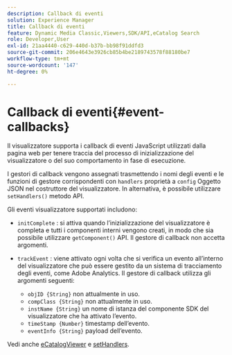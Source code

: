 ```yaml
---
description: Callback di eventi
solution: Experience Manager
title: Callback di eventi
feature: Dynamic Media Classic,Viewers,SDK/API,eCatalog Search
role: Developer,User
exl-id: 21aa4440-c629-440d-b37b-bb98f91ddfd3
source-git-commit: 206e4643e3926cb85b4be2189743578f88180be7
workflow-type: tm+mt
source-wordcount: '147'
ht-degree: 0%

---
```


# Callback di eventi{#event-callbacks}

Il visualizzatore supporta i callback di eventi JavaScript utilizzati dalla pagina web per tenere traccia del processo di inizializzazione del visualizzatore o del suo comportamento in fase di esecuzione.

I gestori di callback vengono assegnati trasmettendo i nomi degli eventi e le funzioni di gestore corrispondenti con `handlers` proprietà a `config` Oggetto JSON nel costruttore del visualizzatore. In alternativa, è possibile utilizzare `setHandlers()` metodo API.

Gli eventi visualizzatore supportati includono:

* `initComplete` : si attiva quando l’inizializzazione del visualizzatore è completa e tutti i componenti interni vengono creati, in modo che sia possibile utilizzare `getComponent()` API. Il gestore di callback non accetta argomenti.

* `trackEvent` : viene attivato ogni volta che si verifica un evento all’interno del visualizzatore che può essere gestito da un sistema di tracciamento degli eventi, come Adobe Analytics. Il gestore di callback utilizza gli argomenti seguenti:

   * `objID {String}` non attualmente in uso.
   * `compClass {String}` non attualmente in uso.
   * `instName {String}` un nome di istanza del componente SDK del visualizzatore che ha attivato l’evento.
   * `timeStamp {Number}` timestamp dell’evento.
   * `eventInfo {String}` payload dell’evento.

Vedi anche [eCatalogViewer](/help/aem-viewers-ref/c-html5-s7-aem-asset-viewers/c-html5-ecatsearch-viewer-about/c-html5-ecatsearch-viewer-javascriptapiref/r-html5-ecatsearch-javascriptapiref-ecatalogsearchviewer.md) e [setHandlers](../../c-html5-s7-aem-asset-viewers/c-html5-20-ecatalog-viewer-about/c-html5-20-ecatalog-viewer-javascriptapiref/r-html5-ecatalog-viewer-20-javascriptapiref-sethandlers.md#reference-7858574ff5c34ce993ef4fdff741a856).
